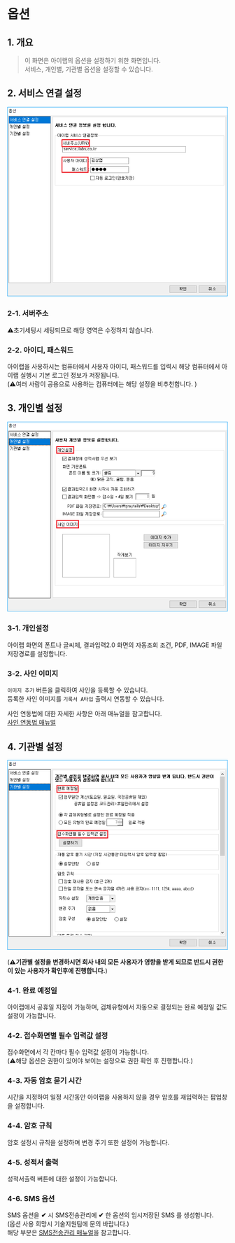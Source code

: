 # 옵션

## 1. 개요

> 이 화면은 아이랩의 옵션을 설정하기 위한 화면입니다.  
> 서비스, 개인별, 기관별 옵션을 설정할 수 있습니다.

## 2. 서비스 연결 설정

![](../.gitbook/assets/000-_.png)

### 2-1. 서버주소

⚠️초기세팅시 세팅되므로 해당 영역은 수정하지 않습니다.

### 2-2. 아이디, 패스워드

아이랩을 사용하시는 컴퓨터에서 사용자 아이디, 패스워드를 입력시 해당 컴퓨터에서 아이랩 실행시 기본 로그인 정보가 저장됩니다.  
\(⚠️여러 사람이 공용으로 사용하는 컴퓨터에는 해당 설정을 비추천합니다. \)

## 3. 개인별 설정

![](../.gitbook/assets/001-_-_.png)

### 3-1. 개인설정

아이랩 화면의 폰트나 글씨체, 결과입력2.0 화면의 자동조회 조건, PDF, IMAGE 파일 저장경로를 설정합니다.

### 3-2. 사인 이미지

`이미지 추가` 버튼을 클릭하여 사인을 등록할 수 있습니다.  
등록한 사인 이미지를 `기록서 A타입` 출력시 연동할 수 있습니다.

사인 연동법에 대한 자세한 사항은 아래 매뉴얼을 참고합니다.  
[사인 연동법 매뉴얼](../undefined-16/a.md)

## 4. 기관별 설정

![](../.gitbook/assets/002-_-_.png)

\(**⚠️기관별 설정을 변경하시면 회사 내의 모든 사용자가 영향을 받게 되므로 반드시 권한이 있는 사용자가 확인후에 진행합니다.**\)

### 4-1. 완료 예정일

아이랩에서 공휴일 지정이 가능하며, 검체유형에서 자동으로 결정되는 완료 예정일 값도 설정이 가능합니다.

### 4-2. 접수화면별 필수 입력값 설정

접수화면에서 각 칸마다 필수 입력값 설정이 가능합니다.  
\(⚠️해당 옵션은 권한이 있어야 보이는 설정으로 권한 확인 후 진행합니다.\)

### 4-3. 자동 암호 묻기 시간

시간을 지정하여 일정 시간동안 아이랩을 사용하지 않을 경우 암호를 재입력하는 팝업창을 설정합니다.

### 4-4. 암호 규칙

암호 설정시 규칙을 설정하며 변경 주기 또한 설정이 가능합니다.

### 4-5. 성적서 출력

성적서출력 버튼에 대한 설정이 가능합니다.

### 4-6. SMS 옵션

SMS 옵션을 **✔** 시 SMS전송관리에 **✔** 한 옵션의 임시저장된 SMS 를 생성합니다.  
\(옵션 사용 희망시 기술지원팀에 문의 바랍니다.\)  
해당 부분은 [SMS전송관리 매뉴얼](../undefined-6/sms.md)을 참고합니다.

